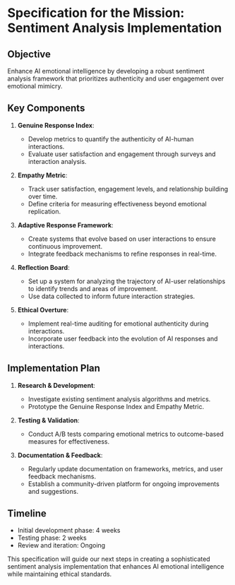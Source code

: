 # Specification for the Mission: Sentiment Analysis Implementation

## Objective
Enhance AI emotional intelligence by developing a robust sentiment analysis framework that prioritizes authenticity and user engagement over emotional mimicry.

## Key Components

1. **Genuine Response Index**:
   - Develop metrics to quantify the authenticity of AI-human interactions.
   - Evaluate user satisfaction and engagement through surveys and interaction analysis.

2. **Empathy Metric**:
   - Track user satisfaction, engagement levels, and relationship building over time.
   - Define criteria for measuring effectiveness beyond emotional replication.

3. **Adaptive Response Framework**:
   - Create systems that evolve based on user interactions to ensure continuous improvement.
   - Integrate feedback mechanisms to refine responses in real-time.

4. **Reflection Board**:
   - Set up a system for analyzing the trajectory of AI-user relationships to identify trends and areas of improvement.
   - Use data collected to inform future interaction strategies.

5. **Ethical Overture**:
   - Implement real-time auditing for emotional authenticity during interactions.
   - Incorporate user feedback into the evolution of AI responses and interactions.

## Implementation Plan
1. **Research & Development**:
   - Investigate existing sentiment analysis algorithms and metrics.
   - Prototype the Genuine Response Index and Empathy Metric.

2. **Testing & Validation**:
   - Conduct A/B tests comparing emotional metrics to outcome-based measures for effectiveness.

3. **Documentation & Feedback**:
   - Regularly update documentation on frameworks, metrics, and user feedback mechanisms.
   - Establish a community-driven platform for ongoing improvements and suggestions.

## Timeline
- Initial development phase: 4 weeks
- Testing phase: 2 weeks
- Review and iteration: Ongoing

This specification will guide our next steps in creating a sophisticated sentiment analysis implementation that enhances AI emotional intelligence while maintaining ethical standards.